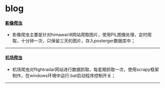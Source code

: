 # blog
#### [影像爬虫](https://github.com/kidword/blog/tree/master/%E5%BD%B1%E5%83%8F%E7%88%AC%E5%8F%96)

- 影像爬虫主要是针对himawari8网站爬取图片，使用PIL图像处理，定时爬取，十分钟一次，只保留三天的图片，存入posterger数据库中；  

-----------------------------------------
#### [机场爬虫](https://github.com/kidword/blog/tree/master/flight%E7%88%AC%E8%99%AB)  

- 机场爬虫对flightradar网站进行数据抓取，每星期抓取一次，使用scrapy框架制作，在windows环境中运行.bat启动程序控制开关；  

---------------------------------------------

